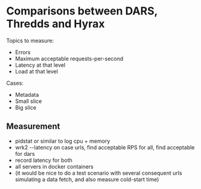 # Comparisons between DARS, Thredds and Hyrax

Topics to measure:

  * Errors
  * Maximum acceptable requests-per-second
  * Latency at that level
  * Load at that level

Cases:

  * Metadata
  * Small slice
  * Big slice

## Measurement

  * pidstat or similar to log cpu + memory
  * wrk2 --latency on case urls, find acceptable RPS for all, find acceptable for dars
  * record latency for both
  * all servers in docker containers
  * (it would be nice to do a test scenario with several consequent urls simulating a data fetch, and also measure cold-start time)


